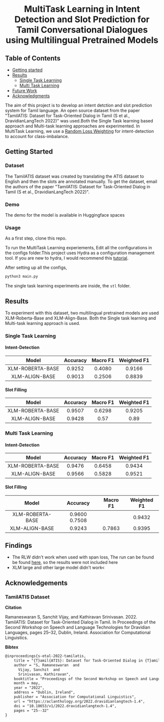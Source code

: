 <h1 align="center">
  <br />
  MultiTask Learning in Intent Detection and Slot Prediction for Tamil Conversational Dialogues using Multilingual Pretrained Models
</h1>


## Table of Contents

* [Getting started](#getting-started)
* [Results](#results)
	* [Single Task Learning](#single-task-learning)
	* [Multi Task Learning](#multi-task-learning)
* [Future Work](#future-work)
* [Acknowledgments](#acknowledgements)


The aim of this project is to develop an intent detction and slot prediction system for Tamil language. An open source dataset from the paper "TamilATIS: Dataset for Task-Oriented Dialog in Tamil (S et al., DravidianLangTech 2022)" was used.Both the Single Task learning based approach and Multi-task learning approaches are experimented. In MultiTask Learning, we use a [Random Loss Weighting]("https://arxiv.org/abs/2111.10603") for intent-detection to account for class-imbalance.

## Getting Started

### Dataset

The TamilATIS dataset was created by translating the ATIS dataset to English and then the slots are annotated manually.
To get the dataset, email the authors of the paper "TamilATIS: Dataset for Task-Oriented Dialog in Tamil (S et al., DravidianLangTech 2022)".


### Demo

The demo for the model is available in Huggingface spaces

### Usage

As a first step, clone this repo. 

To run the MultiTask Learning experiements, Edit all the configurations in the configs folder.This project uses Hydra as a configuration management tool. If you are new to hydra, I would recommend this [tutorial]("https://www.ravirajag.dev/blog/mlops-hydra-config").

After setting up all the configs, 


```bash
python3 main.py
```

The single task learning experiments are inside, the ```stl``` folder.
## Results

To experiment with this dataset, two multilingual pretrained models are used XLM-Roberta-Base and XLM-Align-Base. Both the Single task learning and Multi-task learning approach is used.

### Single Task Learning

#### Intent-Detection

|     **Model**    | **Accuracy** | **Macro F1** | **Weighted F1** | 
|:----------------:|:------------:|:------------:|:-----------:|
| XLM-ROBERTA-BASE             |    0.9252   |    0.4080   |    0.9166 | 
| XLM-ALIGN-BASE          |  0.9013    | 0.2506    |  0.8839   |  


#### Slot Filling

|     **Model**    | **Accuracy** | **Macro F1** | **Weighted F1** | 
|:----------------:|:------------:|:------------:|:-----------:|
| XLM-ROBERTA-BASE             |    0.9507  |    0.6298    |    0.9205  | 
| XLM-ALIGN-BASE          |    0.9428   | 0.57       | 0.89      |  



### Multi Task Learning

#### Intent-Detection

|     **Model**    | **Accuracy** | **Macro F1** | **Weighted F1** | 
|:----------------:|:------------:|:------------:|:-----------:|
| XLM-ROBERTA-BASE    |    0.9476  |    0.6458    |    0.9434   |          
| XLM-ALIGN-BASE          |    0.9566    |    0.5828   |    0.9521  |  


#### Slot Filling

|     **Model**    | **Accuracy** | **Macro F1** | **Weighted F1** | 
|:----------------:|:------------:|:------------:|:-----------:|
| XLM-ROBERTA-BASE  |       0.9600     0.7508      |       |   0.9432    | 
| XLM-ALIGN-BASE          |    0.9243    |    0.7863   |    0.9395   |  


## Findings

* The RLW didn't work when used with span loss, The run can be found be found [here]("https://wandb.ai/seanbenhur/tamilatis/runs/9q67z8xl?workspace=user-seanbenhur"), so the results were not included here
* XLM large and other large model didn't work<



## Acknowledgements

### TamilATIS Dataset


**Citation**

Ramaneswaran S, Sanchit Vijay, and Kathiravan Srinivasan. 2022. TamilATIS: Dataset for Task-Oriented Dialog in Tamil. In Proceedings of the Second Workshop on Speech and Language Technologies for Dravidian Languages, pages 25–32, Dublin, Ireland. Association for Computational Linguistics.


**Bibtex**

```tex
@inproceedings{s-etal-2022-tamilatis,
    title = "{T}amil{ATIS}: Dataset for Task-Oriented Dialog in {T}amil",
    author = "S, Ramaneswaran  and
      Vijay, Sanchit  and
      Srinivasan, Kathiravan",
    booktitle = "Proceedings of the Second Workshop on Speech and Language Technologies for Dravidian Languages",
    month = may,
    year = "2022",
    address = "Dublin, Ireland",
    publisher = "Association for Computational Linguistics",
    url = "https://aclanthology.org/2022.dravidianlangtech-1.4",
    doi = "10.18653/v1/2022.dravidianlangtech-1.4",
    pages = "25--32"
}
```